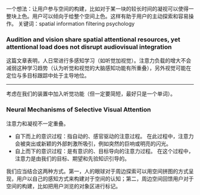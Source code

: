 一个想法：让用户参与空间的构建，比如对于某一块的较长时间的凝视可以使得一整块上色。用户可以倾向于给整个空间上色。这样有助于用户的主动探索和容易操作。
关键词：spatial information filtering psychology
### Audition and vision share spatial attentional resources, yet attentional load does not disrupt audiovisual integration
这篇文章表明，人日常进行多感知学习（如听觉加视觉）。注意力负载的增大不会减弱这种学习趋势（认为听觉和视觉的大脑感知功能有所重叠），另外视觉可能在定位与多目标跟踪中处于主导地位。  
****
考虑在我们的装置中加入听觉功能（但一定要简短，最好只是一个单词）。
### Neural Mechanisms of Selective Visual Attention
注意力和凝视不一定重叠。  
- 自下而上的意识过程：指自动的、感官驱动的注意过程。 在此过程中，注意力会被突出或新颖的外部刺激所吸引，例如突然的巨响或明亮的闪光。  
- 自上而下的意识过程：是有意识的、目标导向的注意力过程。 在这个过程中，注意力是由我们的目标、期望和先验知识引导的。  

我们应当结合这两种方式。第一，人的眼球对于周边探索可以用空间拼图的方式呈现，用户以自己的感知方式来构建对于空间的认知；第二，周边空间回馈用户对于空间的构建，比如把用户浏览的对象区进行标记。
